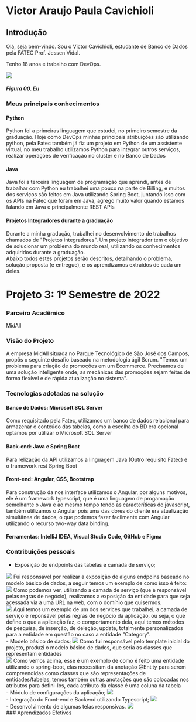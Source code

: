 # Victor Araujo Paula Cavichioli

## Introdução

Olá, seja bem-vindo. Sou o Victor Cavichioli, estudante de Banco de Dados pela FATEC Prof. Jessen Vidal. 

Tenho 18 anos e trabalho com DevOps. <br/>

<img src="https://avatars.githubusercontent.com/u/79488234?v=4"/>

##### *Figura 00. Eu*

### Meus principais conhecimentos

#### Python

Python foi a primeiras linguagem que estudei, no primeiro semestre da graduação. Hoje como DevOps minhas principais atribuições são utilizando python, pela Fatec também
já fiz um projeto em Python de um assistente virtual, no meu trabalho utilizamos Python para integrar outros serviços, realizar operações de verificação no cluster e
no Banco de Dados

#### Java
Java foi a terceira linguagem de programação que aprendi, antes de trabalhar com Python eu trabalhei uma pouco na parte de Billing, e muitos dos serviços são feitos
em Java utilizando Spring Boot, juntando isso com os APIs na Fatec que foram em Java, agrego muito valor quando estamos falando em Java e principalmente REST APIs

#### Projetos Integradores durante a graduação 
Durante a minha gradução, trabalhei no desenvolvimento de trabalhos chamados de "Projetos integradores". Um projeto integrador tem o objetivo de solucionar um problema do mundo real, utilizando os conhecimentos adquiridos durante a graduação.<br/>
Abaixo todos estes projetos serão descritos, detalhando o problema, solução proposta (e entregue), e os aprendizamos extraídos de cada um deles.

# Projeto 3: 1º Semestre de 2022


### Parceiro Acadêmico
MidAll


### Visão do Projeto


A empresa MidAll situada no Parque Tecnológico de São José dos Campos, propôs o seguinte desafio baseado na metodologia ágil Scrum. "Temos um problema para criação de promoções em um Ecommerce. Precisamos de uma solução inteligente onde, as mecânicas das promoções sejam feitas de forma flexível e de rápida atualização no sistema".

### Tecnologias adotadas na solução

#### Banco de Dados: Microsoft SQL Server
Como requisitado pela Fatec, utilizamos um banco de dados relacional para armazenar o conteúdo das tabelas, como a escolha do BD era opcional optamos por utilizar
o Microsoft SQL Server

#### Back-end: Java e Spring Boot
Para relização da API utilizamos a linguagem Java (Outro requisito Fatec) e o framework rest Spring Boot 

#### Front-end: Angular, CSS, Bootstrap
Para construção da nos interface utilizamos o Angular, por alguns motivos, ele é um framework typescript, que é uma linguagem de progamação semelhante o Java e ao mesmo
tempo tendo as caracteríticas do javascript, também utilizamos o Angular pois uma das dores do cliente era atualização simultânea de dados, o que podemos fazer facilmente
com Angular utilizando o recurso two-way data binding.

#### Ferramentas: IntelliJ IDEA, Visual Studio Code, GitHub e Figma

### Contribuições pessoais
- Exposição do endpoints das tabelas e camada de serviço;
<img src="https://github.com/VictorCavichioli/bertoti/blob/main/metodologia/image-meto/resources.png"/>
  Fui responsável por realizar a exposição de alguns endpoins baseado no modelo básico de dados, a seguir temos um exemplo de como isso é feito:
 <br/>
 <img src="https://github.com/VictorCavichioli/bertoti/blob/main/metodologia/image-meto/resourcesMethods.png"/> 
 Como podemos ver, utilizando a camada de serviço (que é responsável pelas regras de negócio), realizamos a exposição da entidade para que seja acessada via
 a uma URL na web, com o domínio que quisermos.
  <br/>
 <img src="https://github.com/VictorCavichioli/bertoti/blob/main/metodologia/image-meto/serviceExemplo.png"/>
 Aqui temos um exemplo de um dos services que trabalhei, a camada de serviço é reponsável pelas regras de negócio da aplicação, ou seja, o que define o que 
 a aplicação faz, o comportamento dela, aqui temos métodos de pesquisa, de inserção, de deleção, update, totalmente personalizados para a entidade em questão
 no caso a entidade "Category".
  <br/>
- Modelo básico de dados;
 <img src="https://github.com/VictorCavichioli/bertoti/blob/main/metodologia/image-meto/domain.png"/> 
 Como fui responsável pelo template inicial do projeto, produzi o modelo básico de dados, que seria as classes que representam entidades
 <br/>
 <img src="https://github.com/VictorCavichioli/bertoti/blob/main/metodologia/image-meto/domainExemplo.png"/> 
 Como vemos acima, esse é um exemplo de como é feito uma entidade utilizando o spring-boot, elas necessitam da anotação @Entity para serem compreendidas como
 classes que são representações de entidades/tabelas, temos também outras anotações que são colocadas nos atributos para defini-los, cada atributo da classe é
 uma coluna da tabela
  <br/>
- Módulo de configurações da aplicação;
<img src="https://github.com/VictorCavichioli/bertoti/blob/main/metodologia/image-meto/config-module.png"/> 
 <br/>
- Integração do Front-end e Backend utilizando Typescript;
<img src="https://github.com/VictorCavichioli/bertoti/blob/main/metodologia/image-meto/service-front.png"/> 
 <br/>
- Desenvolvimento de algumas telas responsivas.
<img src="https://github.com/VictorCavichioli/bertoti/blob/main/metodologia/image-meto/html.png"/> 
 <br/>
### Aprendizados Efetivos 

